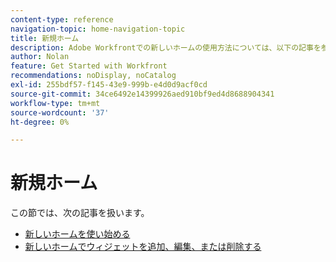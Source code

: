 ```yaml
---
content-type: reference
navigation-topic: home-navigation-topic
title: 新規ホーム
description: Adobe Workfrontでの新しいホームの使用方法については、以下の記事を参照してください。
author: Nolan
feature: Get Started with Workfront
recommendations: noDisplay, noCatalog
exl-id: 255bdf57-f145-43e9-999b-e4d0d9acf0cd
source-git-commit: 34ce6492e14399926aed910bf9ed4d8688904341
workflow-type: tm+mt
source-wordcount: '37'
ht-degree: 0%

---
```


# 新規ホーム

この節では、次の記事を扱います。

* [新しいホームを使い始める](/help/quicksilver/workfront-basics/using-home/new-home/get-started-with-new-home.md)
* [新しいホームでウィジェットを追加、編集、または削除する](/help/quicksilver/workfront-basics/using-home/new-home/add-edit-remove-widgets-in-new-home.md)
